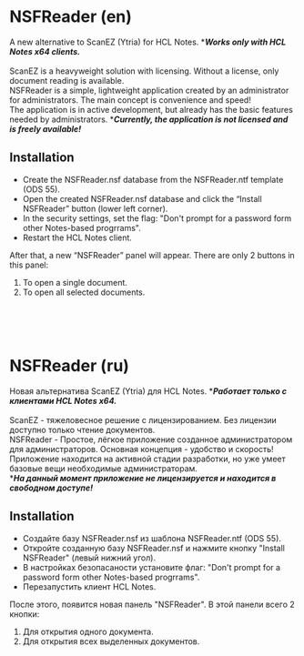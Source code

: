 # NSFReader (en)
A new alternative to ScanEZ (Ytria) for HCL Notes. ****Works only with HCL Notes x64 clients.***\
\
ScanEZ is a heavyweight solution with licensing. Without a license, only document reading is available.\
NSFReader is a simple, lightweight application created by an administrator for administrators. The main concept is convenience and speed!\
The application is in active development, but already has the basic features needed by administrators.
****Currently, the application is not licensed and is freely available!***
## Installation
* Create the NSFReader.nsf database from the NSFReader.ntf template (ODS 55).
* Open the created NSFReader.nsf database and click the “Install NSFReader” button (lower left corner).
* In the security settings, set the flag: "Don't prompt for a password form other Notes-based progrrams".
* Restart the HCL Notes client.

After that, a new “NSFReader” panel will appear. There are only 2 buttons in this panel:
1. To open a single document.
2. To open all selected documents.

<br />
<br />
<br />

# NSFReader (ru)
Новая альтернатива ScanEZ (Ytria) для HCL Notes. ****Работает только с клиентами HCL Notes x64.***\
\
ScanEZ - тяжеловесное решение с лицензированием. Без лицензии доступно только чтение документов.\
NSFReader - Простое, лёгкое приложение созданное администратором для администраторов. Основная концепция - удобство и скорость!\
Приложение находится на активной стадии разработки, но уже умеет базовые вещи необходимые администраторам.\
****На данный момент приложение не лицензируется и находится в свободном доступе!***

## Installation
* Создайте базу NSFReader.nsf из шаблона NSFReader.ntf (ODS 55).
* Откройте созданную базу NSFReader.nsf и нажмите кнопку "Install NSFReader" (левый нижний угол).
* В настройках безопасаности установите флаг: "Don't prompt for a password form other Notes-based progrrams".
* Перезапустить клиент HCL Notes.

После этого, появится новая панель "NSFReader". В этой панели всего 2 кнопки:
1. Для открытия одного документа.
2. Для открытия всех выделенных документов.